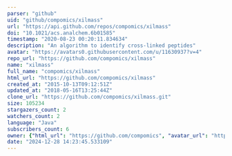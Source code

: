 ```yaml
---
parser: "github"
uid: "github/compomics/xilmass"
url: "https://api.github.com/repos/compomics/xilmass"
doi: "10.1021/acs.analchem.6b01585"
timestamp: "2020-08-23 00:20:11.834634"
description: "An algorithm to identify cross-linked peptides"
avatar: "https://avatars0.githubusercontent.com/u/11630937?v=4"
repo_url: "https://github.com/compomics/xilmass"
name: "xilmass"
full_name: "compomics/xilmass"
html_url: "https://github.com/compomics/xilmass"
created_at: "2015-10-13T09:12:51Z"
updated_at: "2018-05-16T13:25:44Z"
clone_url: "https://github.com/compomics/xilmass.git"
size: 105234
stargazers_count: 2
watchers_count: 2
language: "Java"
subscribers_count: 6
owner: {"html_url": "https://github.com/compomics", "avatar_url": "https://avatars0.githubusercontent.com/u/11630937?v=4", "login": "compomics", "type": "Organization"}
date: "2024-12-28 14:23:45.533109"
---
```

